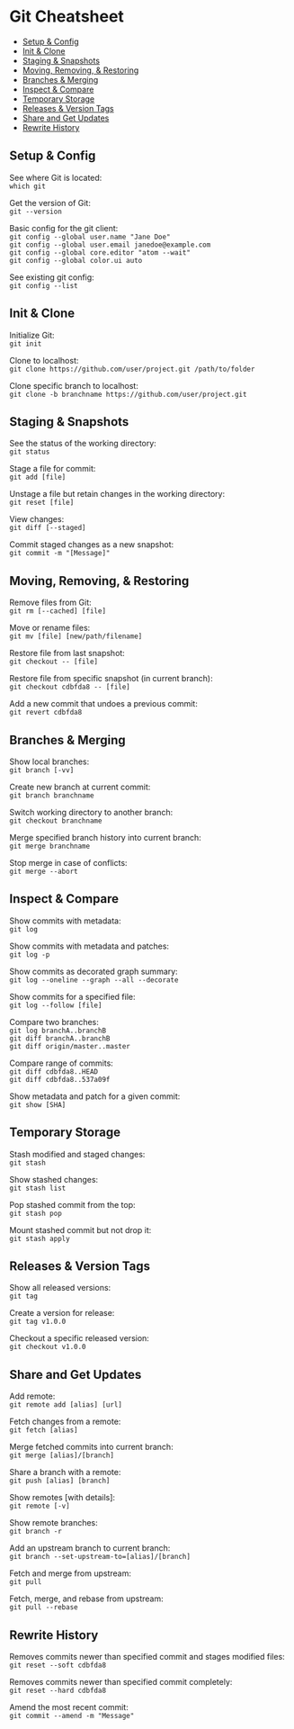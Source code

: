 Git Cheatsheet
===============

 - [Setup & Config](#setup--config)
 - [Init & Clone](#init--clone)
 - [Staging & Snapshots](#staging--snapshots)
 - [Moving, Removing, & Restoring](#moving-removing--restoring)
 - [Branches & Merging](#branches--merging)
 - [Inspect & Compare](#inspect--compare)
 - [Temporary Storage](#temporary-storage)
 - [Releases & Version Tags](#releases--version-tags)
 - [Share and Get Updates](#share-and-get-updates)
 - [Rewrite History](#rewrite-history)

## Setup & Config

See where Git is located:  
`which git`


Get the version of Git:  
`git --version`

Basic config for the git client:  
`git config --global user.name "Jane Doe"`  
`git config --global user.email janedoe@example.com`  
`git config --global core.editor "atom --wait"`  
`git config --global color.ui auto`  

See existing git config:  
`git config --list`


## Init & Clone

Initialize Git:  
`git init`

Clone to localhost:  
`git clone https://github.com/user/project.git /path/to/folder`

Clone specific branch to localhost:  
`git clone -b branchname https://github.com/user/project.git`


## Staging & Snapshots

See the status of the working directory:  
`git status`

Stage a file for commit:  
`git add [file]`

Unstage a file but retain changes in the working directory:  
`git reset [file]`

View changes:  
`git diff [--staged]`

Commit staged changes as a new snapshot:  
`git commit -m "[Message]"`


## Moving, Removing, & Restoring

Remove files from Git:  
`git rm [--cached] [file]`

Move or rename files:  
`git mv [file] [new/path/filename]`

Restore file from last snapshot:  
`git checkout -- [file]`

Restore file from specific snapshot (in current branch):  
`git checkout cdbfda8 -- [file]`

Add a new commit that undoes a previous commit:  
`git revert cdbfda8`


## Branches & Merging

Show local branches:  
`git branch [-vv]`

Create new branch at current commit:  
`git branch branchname`

Switch working directory to another branch:  
`git checkout branchname`

Merge specified branch history into current branch:  
`git merge branchname`

Stop merge in case of conflicts:  
`git merge --abort`


## Inspect & Compare

Show commits with metadata:  
`git log`

Show commits with metadata and patches:  
`git log -p`

Show commits as decorated graph summary:  
`git log --oneline --graph --all --decorate`

Show commits for a specified file:  
`git log --follow [file]`

Compare two branches:  
`git log branchA..branchB`  
`git diff branchA..branchB`  
`git diff origin/master..master`

Compare range of commits:  
`git diff cdbfda8..HEAD`  
`git diff cdbfda8..537a09f`

Show metadata and patch for a given commit:  
`git show [SHA]`


## Temporary Storage

Stash modified and staged changes:  
`git stash`

Show stashed changes:  
`git stash list`

Pop stashed commit from the top:  
`git stash pop`

Mount stashed commit but not drop it:  
`git stash apply`


## Releases & Version Tags

Show all released versions:  
`git tag`

Create a version for release:  
`git tag v1.0.0`

Checkout a specific released version:  
`git checkout v1.0.0`


## Share and Get Updates

Add remote:  
`git remote add [alias] [url]`

Fetch changes from a remote:  
`git fetch [alias]`

Merge fetched commits into current branch:  
`git merge [alias]/[branch]`

Share a branch with a remote:  
`git push [alias] [branch]`

Show remotes [with details]:  
`git remote [-v]`

Show remote branches:  
`git branch -r`

Add an upstream branch to current branch:  
`git branch --set-upstream-to=[alias]/[branch]`

Fetch and merge from upstream:  
`git pull`

Fetch, merge, and rebase from upstream:  
`git pull --rebase`


## Rewrite History

Removes commits newer than specified commit and stages modified files:  
`git reset --soft cdbfda8`

Removes commits newer than specified commit completely:  
`git reset --hard cdbfda8`

Amend the most recent commit:  
`git commit --amend -m "Message"`
